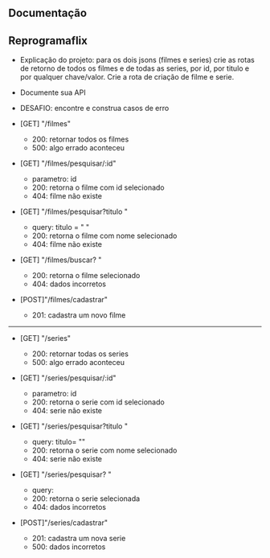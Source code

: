 ## Documentação

## Reprogramaflix

- Explicação do projeto: para os dois jsons (filmes e series) crie as rotas de retorno de todos os filmes e de todas as series, por id, por titulo e por qualquer chave/valor. Crie a rota de criação de filme e serie.

- Documente sua API

- DESAFIO: encontre e construa casos de erro

- [GET] "/filmes" 
    - 200: retornar todos os filmes
    - 500: algo errado aconteceu

- [GET] "/filmes/pesquisar/:id" 
    - parametro: id
    - 200: retorna o filme com id selecionado
    - 404: filme não existe

- [GET] "/filmes/pesquisar?titulo "
    - query: titulo = " "
    - 200: retorna o filme com nome selecionado
    - 404: filme não existe

- [GET] "/filmes/buscar?  "
    - 200: retorna o filme selecionado
    - 404: dados incorretos

- [POST]"/filmes/cadastrar" 
    - 201: cadastra um novo filme

***

- [GET] "/series" 
    - 200: retornar todas os series
    - 500: algo errado aconteceu

- [GET] "/series/pesquisar/:id" 
    - parametro: id
    - 200: retorna o serie com id selecionado
    - 404: serie não existe

- [GET] "/series/pesquisar?titulo "
    - query: titulo= ""
    - 200: retorna o serie com nome selecionado
    - 404: serie não existe

- [GET] "/series/pesquisar? "
    - query: 
    - 200: retorna o serie selecionada
    - 404: dados incorretos

- [POST]"/series/cadastrar" 
    - 201: cadastra um nova serie
    - 500: dados incorretos